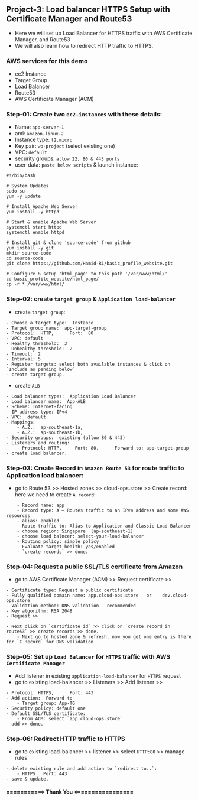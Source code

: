 ## Project-3: Load balancer HTTPS Setup with Certificate Manager and Route53
- Here we will set up Load Balancer for HTTPS traffic with AWS Certificate Manager, and Route53
- We will also learn how to redirect HTTP traffic to HTTPS.



### AWS services for this demo
- ec2 Instance
- Target Group
- Load Balancer
- Route53
- AWS Certificate Manager (ACM)



### Step-01: Create two `ec2-instances` with these details:
- Name: `app-server-1`
- ami: `amazon-linux-2`
- Instance type: `t2.micro`
- Key pair: `wp-project` (select existing one)
- VPC: `default`
- security groups: `allow 22, 80 & 443 ports`
- user-data: `paste below scripts` & launch instance:
```
#!/bin/bash

# System Updates
sudo su
yum -y update

# Install Apache Web Server
yum install -y httpd

# Start & enable Apache Web Server
systemctl start httpd
systemctl enable httpd

# Install git & clone 'source-code' from github
yum install -y git
mkdir source-code
cd source-code
git clone https://github.com/Hamid-R1/basic_profile_website.git

# Configure & setup 'html_page' to this path '/var/www/html/'
cd basic_profile_website/html_page/
cp -r * /var/www/html/
```
	


### Step-02: create `target group` & `Application load-balancer`
- create `target group`:
```
- Choose a target type:  Instance
- Target group name:  app-target-group
- Protocol:  HTTP,		Port:  80
- VPC: default
- Healthy threshold:  3
- Unhealthy threshold:  2
- Timeout:  2
- Interval: 5
- Register targets: select both available instances & click on `Include as pending below`
- create target group.
```

- create `ALB`
```
- Load balancer types:  Application Load Balancer
- Load balancer name:  App-ALB
- Scheme: Internet-facing
- IP address type: IPv4
- VPC:  default
- Mappings:  
	- A.Z.:  ap-southeast-1a,
	- A.Z.:  ap-southeast-1b,
- Security groups:  existing (allow 80 & 443)
- Listeners and routing: 
	- Protocol: HTTP,     Port: 80,      Forward to: app-target-group
- create load balancer.
```




### Step-03: Create Record in `Amazon Route 53` for route traffic to Application load balancer:
- go to Route 53 >> Hosted zones >> cloud-ops.store >> Create record: here we need to create `A record`:
```
	- Record name: app
	- Record type: A – Routes traffic to an IPv4 address and some AWS resources
	- alias: enabled
	- Route traffic to: Alias to Application and Classic Load Balancer
	- choose region: Singapore  (ap-southeast-1)
	- choose load balncer: select-your-load-balancer
	- Routing policy: simple policy
	- Evaluate target health: yes/enabled
	- `create records` >> done.
```



### Step-04: Request a public SSL/TLS certificate from Amazon
- go to AWS Certificate Manager (ACM) >> Request certificate >> 
```
- Certificate type: Request a public certificate
- Fully qualified domain name: app.cloud-ops.store   or    dev.cloud-ops.store
- Validation method: DNS validation - recommended
- Key algorithm: RSA 2048
- Request >> 

- Next click on `certificate id` >> click on `create record in route53` >> create records >> done.
	- Next go to hosted zone & refresh, now you get one entry is there for `C Record` for DNS validation
```




### Step-05: Set up `Load Balancer` for `HTTPS` traffic with AWS `Certificate Manager`
- Add listener in existing `application-load-balancer` for `HTTPS` request
- go to existing load-balancer >> Listeners >> Add listener >>
```
- Protocol: HTTPS,		Port: 443
- Add action:  Forward to
	- Target group: App-TG
- Security policy: default one
- Default SSL/TLS certificate:
	- From ACM: select `app.cloud-ops.store`
- add >> done.
```





### Step-06: Redirect HTTP traffic to HTTPS
- go to existing load-balancer >> listener >> select `HTTP:80` >> manage rules
```
- delete existing rule and add action to `redirect to..`: 
	- HTTPS   Port: 443
- save & update.
```


#### ===========> Thank You <=================
